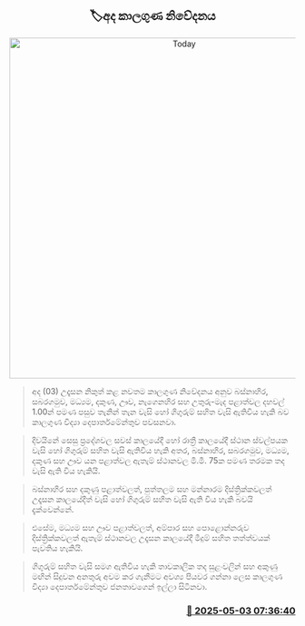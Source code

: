 <p align='center'><b><h2 align='center' title='Today's weather forecast'>🏷අද කාලගුණ නිවේදනය</h2></b></p>
<p align='center'><img src='https://helakuru.sgp1.cdn.digitaloceanspaces.com/esana/images/lib/weather-thumb-new-1[1].jpg' width='600' alt='Today's weather forecast'></p>

> අද (03) උදෑසන නිකුත් කළ නවතම කාලගුණ නිවේදනය අනුව බස්නාහිර, සබරගමුව, මධ්‍යම, දකුණ, ඌව, නැගෙනහිර සහ උතුරු-මැද පළාත්වල දහවල් 1.00න් පමණ පසුව තැනින් තැන වැසි හෝ ගිගුරුම් සහිත වැසි ඇතිවිය හැකි බව කාලගුණ විද්‍යා දෙපාර්තමේන්තුව පවසනවා‍.

> දිවයිනේ සෙසු ප්‍රදේශවල සවස් කාලයේදී හෝ රාත්‍රී කාලයේදී ස්ථාන ස්වල්පයක වැසි හෝ ගිගුරුම් සහිත වැසි ඇතිවිය හැකි අතර, බස්නාහිර, සබරගමුව, මධ්‍යම, දකුණ සහ ඌව යන පළාත්වල ඇතැම් ස්ථානවල මි.මී. 75ක පමණ තරමක තද වැසි ඇති විය හැකියි.

> බස්නාහිර සහ දකුණු පළාත්වලත්, පුත්තලම සහ මන්නාරම දිස්ත්‍රික්කවලත් උදෑසන කාලයේදීත් වැසි හෝ ගිගුරුම් සහිත වැසි ඇති විය හැකි බවයි දැක්වෙන්නේ.

> එසේම, මධ්‍යම සහ ඌව පළාත්වලත්, අම්පාර සහ පොළොන්නරුව දිස්ත්‍රික්කවලත් ඇතැම් ස්ථානවල උදෑසන කාලයේදී මීදුම් සහිත තත්ත්වයක් පැවතිය හැකියි.

> ගිගුරුම් සහිත වැසි සමග ඇතිවිය හැකි තාවකාලික තද සුළංවලින් සහ අකුණු මඟින් සිදුවන අනතුරු අවම කර ගැනීමට අවශ්‍ය පියවර ගන්නා ලෙස කාලගුණ විද්‍යා දෙපාර්තමේන්තුව ජනතාවගෙන් ඉල්ලා සිටිනවා.



<h3 align='right'><a href='https://www.helakuru.lk/esana/p/109763/'>📅 2025-05-03 07:36:40</a></h3>
